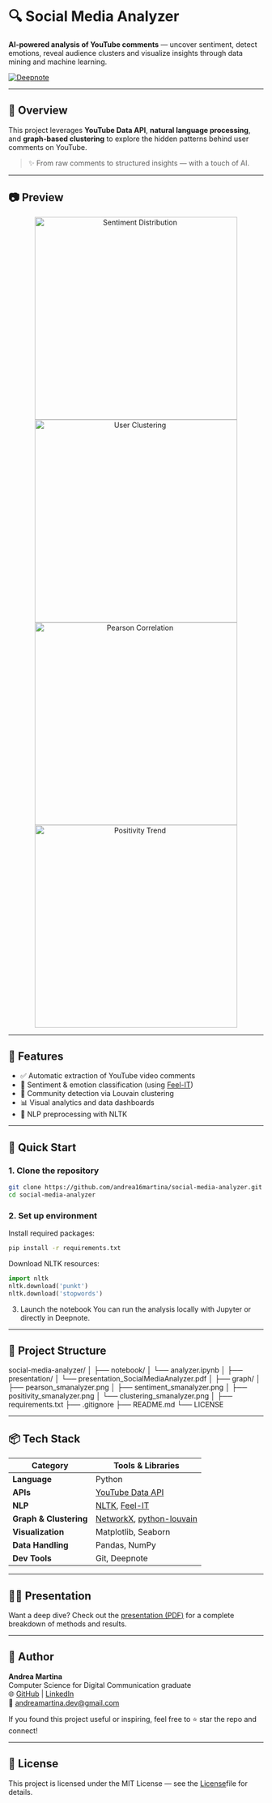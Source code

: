 # 🔍 Social Media Analyzer

**AI-powered analysis of YouTube comments** — uncover sentiment, detect emotions, reveal audience clusters and visualize insights through data mining and machine learning.

[![Deepnote](https://img.shields.io/badge/Open%20in-Deepnote-blue?logo=deepnote&style=flat-square)](https://deepnote.com/workspace/Social-Media-Mining-Project-7ea5d0be-1b39-4e39-aa40-6413790a6c36/project/Social-Media-Analyzer-Project-to-Analyze-Youtube-Channel-1c0129d4-1c28-4a60-b6a1-1e26bf403598/notebook/Project-14b36c05d5ef42a79c6f1ea232d6936a)

---

## 📌 Overview

This project leverages **YouTube Data API**, **natural language processing**, and **graph-based clustering** to explore the hidden patterns behind user comments on YouTube.

> ✨ From raw comments to structured insights — with a touch of AI.

---

## 📷 Preview

<p align="center">
  <img src="social-media-analyzergraph/sentiment_smanalyzer.png" width="400" alt="Sentiment Distribution">
  <img src="social-media-analyzergraph/graph/clustering_smanalyzer.png" width="400" alt="User Clustering">
  <img src="social-media-analyzergraph/graph/pearson_smanalyzer.png" width="400" alt="Pearson Correlation">
  <img src="social-media-analyzergraph/graph/positivity_smanalyzer.png" width="400" alt="Positivity Trend">
</p>

---

## 🧠 Features

- ✅ Automatic extraction of YouTube video comments  
- 🎯 Sentiment & emotion classification (using [Feel-IT](https://github.com/MilaNLProc/feel-it))  
- 🧩 Community detection via Louvain clustering  
- 📊 Visual analytics and data dashboards  
- 💬 NLP preprocessing with NLTK

---

## 🚀 Quick Start

### 1. Clone the repository
```bash
git clone https://github.com/andrea16martina/social-media-analyzer.git
cd social-media-analyzer
```
### 2. Set up environment
Install required packages:
```bash
pip install -r requirements.txt
```
Download NLTK resources:
```python
import nltk
nltk.download('punkt')
nltk.download('stopwords')
```
3. Launch the notebook
You can run the analysis locally with Jupyter or directly in Deepnote.

---

## 📁 Project Structure

social-media-analyzer/
│
├── notebook/
│   └── analyzer.ipynb
│
├── presentation/
│   └── presentation_SocialMediaAnalyzer.pdf
│
├── graph/
│   ├── pearson_smanalyzer.png
│   ├── sentiment_smanalyzer.png
│   ├── positivity_smanalyzer.png
│   └── clustering_smanalyzer.png
│
├── requirements.txt
├── .gitignore
├── README.md
└── LICENSE

---

## 📦 Tech Stack

| Category        | Tools & Libraries                                                                 |
|----------------|-------------------------------------------------------------------------------------|
| **Language**    | Python                                                                             |
| **APIs**        | [YouTube Data API](https://developers.google.com/youtube/v3)                      |
| **NLP**         | [NLTK](https://www.nltk.org/), [Feel-IT](https://github.com/MilaNLProc/feel-it)  |
| **Graph & Clustering** | [NetworkX](https://networkx.org/), [python-louvain](https://github.com/taynaud/python-louvain) |
| **Visualization** | Matplotlib, Seaborn                                                              |
| **Data Handling** | Pandas, NumPy                                                                    |
| **Dev Tools**   | Git, Deepnote                                                                      |

---

## 📄📄 Presentation
Want a deep dive?
Check out the [presentation (PDF)](./presentation/presentation_SocialMediaAnalyzer.pdf) for a complete breakdown of methods and results.

---

## 👤 Author

**Andrea Martina**  
Computer Science for Digital Communication graduate  
🌐 [GitHub](https://github.com/andrea16martina) | [LinkedIn](https://linkedin.com/in/andmar-7137a41aa)  
📧 andreamartina.dev@gmail.com

If you found this project useful or inspiring, feel free to ⭐ star the repo and connect!

---

## 📜 License
This project is licensed under the MIT License — see the [License](./LICENSE)file for details.





